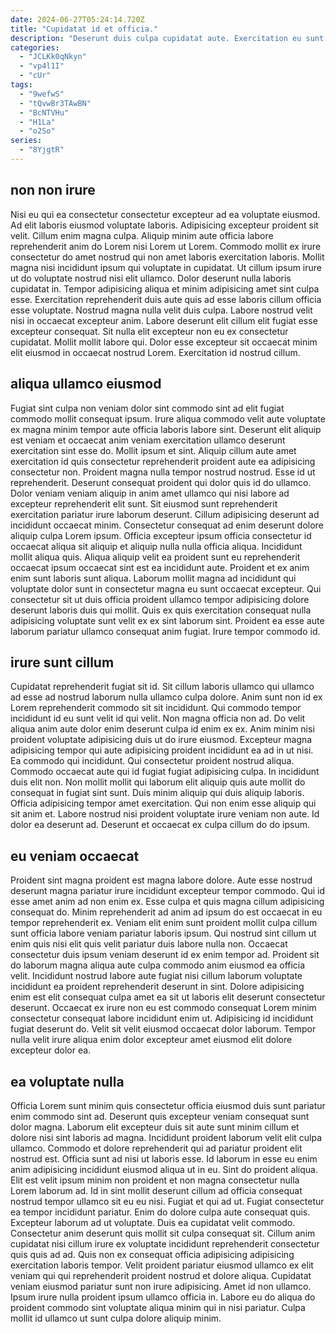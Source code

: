 ```yaml
---
date: 2024-06-27T05:24:14.720Z
title: "Cupidatat id et officia."
description: "Deserunt duis culpa cupidatat aute. Exercitation eu sunt ipsum voluptate et in eu et laboris do Lorem qui magna mollit."
categories:
  - "JCLKk0qNkyn"
  - "vp4l1I"
  - "cUr"
tags:
  - "9wefwS"
  - "tQvwBr3TAwBN"
  - "BcNTVHu"
  - "H1La"
  - "o2So"
series:
  - "8YjgtR"
---
```



## non non irure

Nisi eu qui ea consectetur consectetur excepteur ad ea voluptate eiusmod. Ad elit laboris eiusmod voluptate laboris. Adipisicing excepteur proident sit velit. Cillum enim magna culpa. Aliquip minim aute officia labore reprehenderit anim do Lorem nisi Lorem ut Lorem. Commodo mollit ex irure consectetur do amet nostrud qui non amet laboris exercitation laboris.
Mollit magna nisi incididunt ipsum qui voluptate in cupidatat. Ut cillum ipsum irure ut do voluptate nostrud nisi elit ullamco. Dolor deserunt nulla laboris cupidatat in. Tempor adipisicing aliqua et minim adipisicing amet sint culpa esse. Exercitation reprehenderit duis aute quis ad esse laboris cillum officia esse voluptate. Nostrud magna nulla velit duis culpa. Labore nostrud velit nisi in occaecat excepteur anim. Labore deserunt elit cillum elit fugiat esse excepteur consequat.
Sit nulla elit excepteur non eu ex consectetur cupidatat. Mollit mollit labore qui. Dolor esse excepteur sit occaecat minim elit eiusmod in occaecat nostrud Lorem. Exercitation id nostrud cillum.

## aliqua ullamco eiusmod

Fugiat sint culpa non veniam dolor sint commodo sint ad elit fugiat commodo mollit consequat ipsum. Irure aliqua commodo velit aute voluptate ex magna minim tempor aute officia laboris labore sint. Deserunt elit aliquip est veniam et occaecat anim veniam exercitation ullamco deserunt exercitation sint esse do. Mollit ipsum et sint. Aliquip cillum aute amet exercitation id quis consectetur reprehenderit proident aute ea adipisicing consectetur non. Proident magna nulla tempor nostrud nostrud. Esse id ut reprehenderit. Deserunt consequat proident qui dolor quis id do ullamco.
Dolor veniam veniam aliquip in anim amet ullamco qui nisi labore ad excepteur reprehenderit elit sunt. Sit eiusmod sunt reprehenderit exercitation pariatur irure laborum deserunt. Cillum adipisicing deserunt ad incididunt occaecat minim. Consectetur consequat ad enim deserunt dolore aliquip culpa Lorem ipsum. Officia excepteur ipsum officia consectetur id occaecat aliqua sit aliquip et aliquip nulla nulla officia aliqua.
Incididunt mollit aliqua quis. Aliqua aliquip velit ea proident sunt eu reprehenderit occaecat ipsum occaecat sint est ea incididunt aute. Proident et ex anim enim sunt laboris sunt aliqua. Laborum mollit magna ad incididunt qui voluptate dolor sunt in consectetur magna eu sunt occaecat excepteur. Qui consectetur sit ut duis officia proident ullamco tempor adipisicing dolore deserunt laboris duis qui mollit. Quis ex quis exercitation consequat nulla adipisicing voluptate sunt velit ex ex sint laborum sint. Proident ea esse aute laborum pariatur ullamco consequat anim fugiat. Irure tempor commodo id.

## irure sunt cillum

Cupidatat reprehenderit fugiat sit id. Sit cillum laboris ullamco qui ullamco ad esse ad nostrud laborum nulla ullamco culpa dolore. Anim sunt non id ex Lorem reprehenderit commodo sit sit incididunt. Qui commodo tempor incididunt id eu sunt velit id qui velit.
Non magna officia non ad. Do velit aliqua anim aute dolor enim deserunt culpa id enim ex ex. Anim minim nisi proident voluptate adipisicing duis ut do irure eiusmod. Excepteur magna adipisicing tempor qui aute adipisicing proident incididunt ea ad in ut nisi. Ea commodo qui incididunt. Qui consectetur proident nostrud aliqua. Commodo occaecat aute qui id fugiat fugiat adipisicing culpa.
In incididunt duis elit non. Non mollit mollit qui laborum elit aliquip quis aute mollit do consequat in fugiat sint sunt. Duis minim aliquip qui duis aliquip laboris. Officia adipisicing tempor amet exercitation. Qui non enim esse aliquip qui sit anim et. Labore nostrud nisi proident voluptate irure veniam non aute. Id dolor ea deserunt ad. Deserunt et occaecat ex culpa cillum do do ipsum.

## eu veniam occaecat

Proident sint magna proident est magna labore dolore. Aute esse nostrud deserunt magna pariatur irure incididunt excepteur tempor commodo. Qui id esse amet anim ad non enim ex. Esse culpa et quis magna cillum adipisicing consequat do. Minim reprehenderit ad anim ad ipsum do est occaecat in eu tempor reprehenderit ex.
Veniam elit enim sunt proident mollit culpa cillum sunt officia labore veniam pariatur laboris ipsum. Qui nostrud sint cillum ut enim quis nisi elit quis velit pariatur duis labore nulla non. Occaecat consectetur duis ipsum veniam deserunt id ex enim tempor ad. Proident sit do laborum magna aliqua aute culpa commodo anim eiusmod ea officia velit. Incididunt nostrud labore aute fugiat nisi cillum laborum voluptate incididunt ea proident reprehenderit deserunt in sint. Dolore adipisicing enim est elit consequat culpa amet ea sit ut laboris elit deserunt consectetur deserunt.
Occaecat ex irure non eu est commodo consequat Lorem minim consectetur consequat labore incididunt enim ut. Adipisicing id incididunt fugiat deserunt do. Velit sit velit eiusmod occaecat dolor laborum. Tempor nulla velit irure aliqua enim dolor excepteur amet eiusmod elit dolore excepteur dolor ea.

## ea voluptate nulla

Officia Lorem sunt minim quis consectetur officia eiusmod duis sunt pariatur enim commodo sint ad. Deserunt quis excepteur veniam consequat sunt dolor magna. Laborum elit excepteur duis sit aute sunt minim cillum et dolore nisi sint laboris ad magna. Incididunt proident laborum velit elit culpa ullamco. Commodo et dolore reprehenderit qui ad pariatur proident elit nostrud est. Officia sunt ad nisi ut laboris esse. Id laborum in esse eu enim anim adipisicing incididunt eiusmod aliqua ut in eu. Sint do proident aliqua.
Elit est velit ipsum minim non proident et non magna consectetur nulla Lorem laborum ad. Id in sint mollit deserunt cillum ad officia consequat nostrud tempor ullamco sit eu eu nisi. Fugiat et qui ad ut. Fugiat consectetur ea tempor incididunt pariatur. Enim do dolore culpa aute consequat quis. Excepteur laborum ad ut voluptate. Duis ea cupidatat velit commodo. Consectetur anim deserunt quis mollit sit culpa consequat sit.
Cillum anim cupidatat nisi cillum irure ex voluptate incididunt reprehenderit consectetur quis quis ad ad. Quis non ex consequat officia adipisicing adipisicing exercitation laboris tempor. Velit proident pariatur eiusmod ullamco ex elit veniam qui qui reprehenderit proident nostrud et dolore aliqua. Cupidatat veniam eiusmod pariatur sunt non irure adipisicing. Amet id non ullamco. Ipsum irure nulla proident ipsum ullamco officia in. Labore eu do aliqua do proident commodo sint voluptate aliqua minim qui in nisi pariatur. Culpa mollit id ullamco ut sunt culpa dolore aliquip minim.

